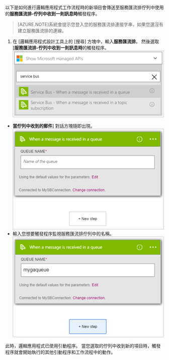 以下是如何進行邏輯應用程式工作流程時的新項目會傳送至服務匯流排佇列中使用的**服務匯流排-佇列中收到一則訊息時**觸發程序。  

>[AZURE.NOTE]系統會提示您登入您的服務匯流排連接字串，如果您還沒有建立服務匯流排的連線。  

1. 在 [邏輯應用程式設計工具上的 [搜尋] 方塊中，輸入**服務匯流排**。 然後選取 [**服務匯流排-佇列中收到一則訊息時**的觸發程序。  
![服務匯流排觸發程序圖像 1](./media/connectors-create-api-servicebus/trigger-1.png)   
- **當佇列中收到的郵件**] 對話方塊隨即出現。  
![服務匯流排觸發程序圖像 2](./media/connectors-create-api-servicebus/trigger-2.png)   
- 輸入您想要觸發程序監視服務匯流排佇列中的名稱。   
![服務匯流排觸發程序圖像 3](./media/connectors-create-api-servicebus/trigger-3.png)   

此時，邏輯應用程式已使用引動程序。 當您選取的佇列中收到新的項目時，觸發程序就會開始執行的其他引動程序和工作流程中的動作。    
